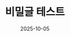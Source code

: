 ---
title: "비밀글 테스트"
date: 2025-10-05
layout: encrypted
encrypted: 72b62b43ca71f307638cbeccf2cc6339c5f816c24cde15caac00242856b51507U2FsdGVkX1+tMJHil5KHYRDyKjRBRPYkO/fcWbwlE2vJy+FF6Tl7iywGfyHfRBAo
---